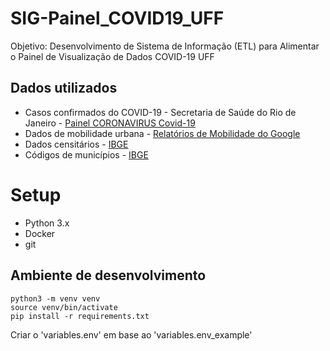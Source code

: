 # SIG-Painel_COVID19_UFF

Objetivo: 
Desenvolvimento de Sistema de Informação (ETL) para Alimentar o Painel de Visualização de Dados COVID-19 UFF

## Dados utilizados

* Casos confirmados do COVID-19 - Secretaria de Saúde do Rio de Janeiro - [Painel CORONAVIRUS Covid-19](https://painel.saude.rj.gov.br/monitoramento/covid19.html#)
* Dados de mobilidade urbana - [Relatórios de Mobilidade do Google](https://www.google.com/covid19/mobility/)
* Dados censitários - [IBGE](https://www.ibge.gov.br/estatisticas/downloads-estatisticas.html)
* Códigos de municípios - [IBGE](https://www.ibge.gov.br/explica/codigos-dos-municipios.php)

# Setup

* Python 3.x
* Docker
* git

## Ambiente de desenvolvimento

```
python3 -m venv venv
source venv/bin/activate
pip install -r requirements.txt
```

Criar o 'variables.env' em base ao 'variables.env_example' 
